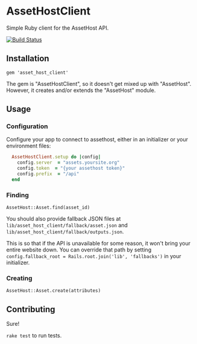 # AssetHostClient

Simple Ruby client for the AssetHost API.

[![Build Status](https://travis-ci.org/SCPR/asset_host_client.png?branch=master)](https://travis-ci.org/SCPR/asset_host_client)


## Installation

    gem 'asset_host_client'

The gem is "AssetHostClient", so it doesn't get mixed up with "AssetHost".
However, it creates and/or extends the "AssetHost" module.


## Usage

### Configuration

Configure your app to connect to assethost, either in an initializer or your environment files:

```ruby
  AssetHostClient.setup do |config|
    config.server  = "assets.yoursite.org"
    config.token  = "{your assethost token}"
    config.prefix  = "/api"
  end
```


### Finding

`AssetHost::Asset.find(asset_id)`

You should also provide fallback JSON files at
`lib/asset_host_client/fallback/asset.json` and
`lib/asset_host_client/fallback/outputs.json`.

This is so that if the API is unavailable for some reason, it won't bring
your entire website down. You can override that path by setting
`config.fallback_root = Rails.root.join('lib', 'fallbacks')`
in your initializer.


### Creating

`AssetHost::Asset.create(attributes)`


## Contributing

Sure!

`rake test` to run tests.
